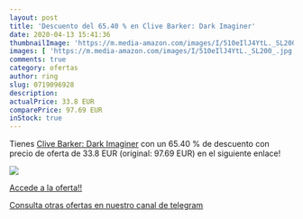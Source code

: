 ```yaml
---
layout: post
title: 'Descuento del 65.40 % en Clive Barker: Dark Imaginer'
date: 2020-04-13 15:41:36
thumbnailImage: 'https://m.media-amazon.com/images/I/510eIlJ4YtL._SL200_.jpg'
images: [ 'https://m.media-amazon.com/images/I/510eIlJ4YtL._SL200_.jpg' ]
comments: true
category: ofertas
author: ring
slug: 0719096928
description:
actualPrice: 33.8 EUR
comparePrice: 97.69 EUR
inStock: true
---
```


Tienes [Clive Barker: Dark Imaginer](https://www.amazon.es/dp/0719096928/?tag=redken-21) con un 65.40 % de descuento con precio de oferta de 33.8 EUR (original: 97.69 EUR) en el siguiente enlace!

[![](https://m.media-amazon.com/images/I/510eIlJ4YtL._SL200_.jpg)](https://www.amazon.es/dp/0719096928/?tag=redken-21)

[Accede a la oferta!!](https://www.amazon.es/dp/0719096928/?tag=redken-21)

[Consulta otras ofertas en nuestro canal de telegram](https://t.me/s/ofertas25)
